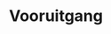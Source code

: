 ---
title: 'Vooruitgang'
genre: 'Pop-rock'
artist: 'Gorki'
price: 17.65
label: 'O'
image: 'gorki-vooruitgang'
band-origin: 'Belgium'
country-code: 'BE'
type: 'record'
---